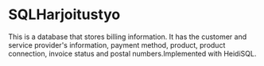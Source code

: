 # SQLHarjoitustyo
This is a database that stores billing information. It has the customer and service provider's information, payment method, product, product connection, invoice status and postal numbers.Implemented with HeidiSQL.
